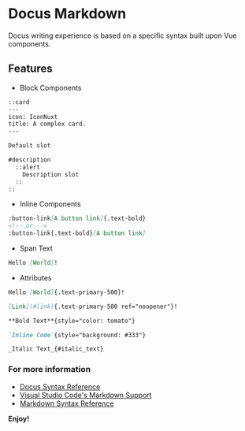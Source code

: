 # Docus Markdown

Docus writing experience is based on a specific syntax built upon Vue components.


## Features

- Block Components

```md
::card
---
icon: IconNuxt
title: A complex card.
---

Default slot

#description
  ::alert
    Description slot
  ::
::
```

- Inline Components

```md
:button-link[A button link]{.text-bold}
<!-- or -->
:button-link{.text-bold}[A button link]
```

- Span Text

```md
Hello [World]!
```

- Attributes

```md
Hello [World]{.text-primary-500}!

[Link](#link){.text-primary-500 ref="noopener"}!

**Bold Text**{style="color: tomato"}

`Inline Code`{style="background: #333"}

_Italic Text_{#italic_text}
```

### For more information

* [Docus Syntax Reference](https://docus.com/writing/syntax)
* [Visual Studio Code's Markdown Support](http://code.visualstudio.com/docs/languages/markdown)
* [Markdown Syntax Reference](https://help.github.com/articles/markdown-basics/)

**Enjoy!**
